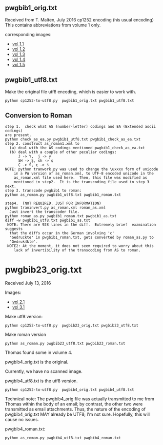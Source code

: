 ## pwgbib1_orig.txt
Received from T. Malten, July 2016
cp1252  encoding (his usual encoding)
This contains abbreviations from volume 1 only.

corresponding images:
* [vol 1.1](http://www.sanskrit-lexicon.uni-koeln.de/scans/csldoc_images/pwg1-0000--06.png)
* [vol 1.2](http://www.sanskrit-lexicon.uni-koeln.de/scans/csldoc_images/pwg1-0000--08.png)
* [vol 1.3](http://www.sanskrit-lexicon.uni-koeln.de/scans/csldoc/_images/pwg1-0000--09.png)
* [vol 1.4](http://www.sanskrit-lexicon.uni-koeln.de/scans/csldoc/_images/pwg1-0000--10.png)
* [vol 1.5](http://www.sanskrit-lexicon.uni-koeln.de/scans/csldoc/_images/pwg1-0000--11.png)

## pwgbib1_utf8.txt

Make the original file utf8 encoding, which is easier to work with.
```
python cp1252-to-utf8.py  pwgbib1_orig.txt pwgbib1_utf8.txt
```


## Conversion to Roman
```
step 1.  check what AS (number-letter) codings and EA (Extended ascii codings)
are present.
python check_as_ea.py pwgbib1_utf8.txt pwgbib1_check_as_ea.txt
step 2. construct as_roman1.xml to 
  (a) deal with the AS codings mentioned pwgbib1_check_as_ea.txt
  (b) deal with a couple of other peculiar codings:
      J -> Y,  j -> y  
      SH -> Ṣ, sh -> ṣ
      Ç -> Ś, ç -> ś
NOTE: python tranwork.py was used to change the \uxxxx form of unicode
    in a PW version of as_roman.xml, to UTF-8 encoded unicode in the
    as_roman.xml file used here.  Then, this file was modified as 
    mentioned in step2.  It is the transcoding file used in step 3 next.
step 3. transcode pwgbib1 to roman:
python as_roman.py pwgbib1_utf8.txt pwgbib1_roman.txt

step4.  (NOT REQUIRED. JUST FOR INFORMATION)
python traninvert.py as_roman.xml roman_as.xml
  Just invert the transcoder file.
python roman_as.py pwgbib1_roman.txt pwgbib1_as.txt
diff -w pwgbib1_utf8.txt pwgbib1_as.txt
 NOTE: There are 928 lines in the diff.  Extremely brief  examination suggests
  that the diffs occur in the German involving 'c'
  'Gedruckte' in pwgbib1_roman.txt, gets converted by roman_as.py to
  'Gedruk4kte'.  
 NOTE2: At the moment, it does not seem required to worry about this
    lack of invertibility of the transcoding from AS to roman.
```

# pwgbib23_orig.txt
Received July 13, 2016

Images:
* [vol 2.1](http://www.sanskrit-lexicon.uni-koeln.de/scans/csldoc/_images/pwg2-0000--05.png)
* [vol 3.1](http://www.sanskrit-lexicon.uni-koeln.de/scans/csldoc/_images/pwg3-0000--03.png)

Make utf8 version:
```
python cp1252-to-utf8.py  pwgbib23_orig.txt pwgbib23_utf8.txt
```
Make roman version
```
python as_roman.py pwgbib23_utf8.txt pwgbib23_roman.txt
```

Thomas found some in volume 4.

pwgbib4_orig.txt is the original.

Currently, we have no scanned image.

pwgbib4_utf8.txt is the utf8 version.
```
python cp1252-to-utf8.py  pwgbib4_orig.txt pwgbib4_utf8.txt
```
Technical note:  The pwgbib4_orig file was actually transmitted to me from
Thomas within the body of an email; by contrast, the other two were transmitted
as email attachments.   Thus, the nature of the encoding of pwgbib4_orig.txt
MAY already be UTF8; I'm not sure.  Hopefully, this will cause no issues.

pwgbib4_roman.txt:
```
python as_roman.py pwgbib4_utf8.txt pwgbib4_roman.txt
```
